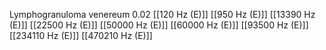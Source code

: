 Lymphogranuloma venereum 0.02
[[120 Hz (E)]]
[[950 Hz (E)]]
[[13390 Hz (E)]]
[[22500 Hz (E)]]
[[50000 Hz (E)]]
[[60000 Hz (E)]]
[[93500 Hz (E)]]
[[234110 Hz (E)]]
[[470210 Hz (E)]]